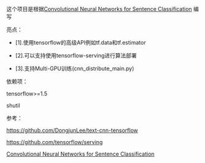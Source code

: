 这个项目是根据[Convolutional Neural Networks for Sentence Classification](http://arxiv.org/abs/1408.5882) 编写

亮点：

+ [1].使用tensorflow的高级API例如tf.data和tf.estimator

+ [2].可以支持使用tensorflow-serving进行算法部署

+ [3].支持Multi-GPU训练(cnn_distribute_main.py)

依赖项：

tensorflow>=1.5

shutil

参考：

https://github.com/DongjunLee/text-cnn-tensorflow

https://github.com/tensorflow/serving

[Convolutional Neural Networks for Sentence Classification](http://arxiv.org/abs/1408.5882)

